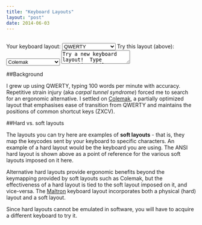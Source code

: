 ```yaml
---
title: "Keyboard Layouts"
layout: "post"
date: 2014-06-03
---
```


<div id="keyStuff">
	<div id="keyboard"></div>
	<br />
	<label>Your keyboard layout:</label>
	<select id="source">
		<option value="qwerty" selected>QWERTY</option>
		<option value="azerty">AZERTY</option>
		<option value="dvorak">Dvorak</option>
		<option value="pdvorak">Programmer Dvorak</option>
		<option value="colemak">Colemak</option>
		<option value="bepo">bépo</option>
		<option value="workman">Workman</option>
		<option value="norman">Norman</option>
		<option value="arensito">Arensito Simple</option>
		<option value="qwpr">qwpr</option>
		<option value="asset">Asset</option>
		<option value="mtgap2">MTGAP 2.0</option>
		<option value="klausler">Klauser's evolver</option>
		<option value="capewell">Capewell</option>
		<option value="cqwerf">Capewell-QWERF</option>
		<option value="cdvorak">Capewell-Dvorak</option>
		<option value="minimak4">Minimak 4</option>
		<option value="minimak8">Minimak 8</option>
		<option value="minimak12">Minimak 12</option>
		<option value="tarmak1">Tarmak 1</option>
		<option value="tarmak2">Tarmak 2</option>
		<option value="tarmak3">Tarmak 3</option>
		<option value="tarmak4">Tarmak 4</option>
		<option value="qfmlwy">Carpalx QFMLWY</option>
		<option value="qgmlwb">Carpalx QGMLWB</option>
		<option value="qgmlwy">Carpalx QGMLWY</option>
		<option value="qwkrfy">Carpalx QWKRFY</option>
		<option value="qwyrfm">Carpalx QWYRFM</option>
		<option value="carpalxq">CarpalxQ</option>
		<option value="tnwmlc">Carpalx TNWMLC</option>
	</select>
	<label>Try this layout (above):</label>
	<select id="target">
		<option value="qwerty">QWERTY</option>
		<option value="azerty">AZERTY</option>
		<option value="dvorak">Dvorak</option>
		<option value="pdvorak">Programmer Dvorak</option>
		<option value="colemak" selected>Colemak</option>
		<option value="bepo">bépo</option>
		<option value="workman">Workman</option>
		<option value="norman">Norman</option>
		<option value="arensito">Arensito Simple</option>
		<option value="qwpr">qwpr</option>
		<option value="asset">Asset</option>
		<option value="mtgap2">MTGAP 2.0</option>
		<option value="klausler">Klauser's evolver</option>
		<option value="capewell">Capewell</option>
		<option value="cqwerf">Capewell-QWERF</option>
		<option value="cdvorak">Capewell-Dvorak</option>
		<option value="minimak4">Minimak 4</option>
		<option value="minimak8">Minimak 8</option>
		<option value="minimak12">Minimak 12</option>
		<option value="tarmak1">Tarmak 1</option>
		<option value="tarmak2">Tarmak 2</option>
		<option value="tarmak3">Tarmak 3</option>
		<option value="tarmak4">Tarmak 4</option>
		<option value="qfmlwy">Carpalx QFMLWY</option>
		<option value="qgmlwb">Carpalx QGMLWB</option>
		<option value="qgmlwy">Carpalx QGMLWY</option>
		<option value="qwkrfy">Carpalx QWKRFY</option>
		<option value="qwyrfm">Carpalx QWYRFM</option>
		<option value="carpalxq">CarpalxQ</option>
		<option value="tnwmlc">Carpalx TNWMLC</option>
	</select>
	<textarea id="textarea">Try a new keyboard layout!  Type something while looking at the keyboard above.</textarea>
</div>
<script src="//code.jquery.com/jquery-1.11.0.min.js"></script>
<script src="../assets/keypress.js"></script>
<script src="/vendor/bililiteRange.js"></script>
<script type="text/javascript" src="../assets/keyboard.js"></script>
<link rel="stylesheet" href="../assets/keyboard.css" type="text/css" />

##Background

I grew up using QWERTY, typing 100 words per minute with accuracy.  Repetitive strain injury (aka *carpal tunnel syndrome*) forced me to search for an ergonomic alternative.  I settled on [Colemak](http://colemak.com/), a partially optimized layout that emphasises ease of transition from QWERTY and maintains the positions of common shortcut keys (ZXCV).

##Hard vs. soft layouts

The layouts you can try here are examples of **soft layouts** - that is, they map the keycodes sent by your keyboard to specific characters.  An example of a hard layout would be the keyboard you are using.  The ANSI hard layout is shown above as a point of reference for the various soft layouts imposed on it here.

Alternative hard layouts provide ergonomic benefits beyond the keymapping provided by soft layouts such as Colemak, but the effectiveness of a hard layout is tied to the soft layout imposed on it, and vice-versa.  The [Maltron](http://www.maltron.com/) keyboard layout incorporates both a physical (hard) layout and a soft layout.

Since hard layouts cannot be emulated in software, you will have to acquire a different keyboard to try it.
